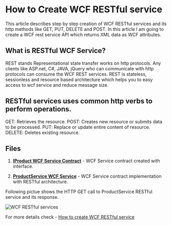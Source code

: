# How to Create WCF RESTful service

This article describes step by step creation of WCF RESTful services and its http methods like GET, PUT, DELETE and POST. In this article I am going to create a WCF rest service API which returns XML data as WCF attributes.

## What is RESTful WCF Service?
REST stands Representational state transfer works on http protocols. Any clients like ASP.net, C#, JAVA, jQuery who can communicate with http protocols can consume the WCF REST services. REST is stateless, sessionless and resource based architecture which helps you to easy access to wcf service and reduce message size.

## RESTful services uses common http verbs to perform operations.
GET: Retrieves the resource.
POST: Creates new resource or submits data to be processed.
PUT: Replace or update entire content of resource.
DELETE: Deletes existing resource.

## Files

1. **[IProduct WCF Service Contract](https://github.com/geeksarray/how-to-create-wcf-restful-services/blob/master/RESTFulWCFService/RESTFulWCFService/IProductService.cs)** - WCF Service contract created with interface.

1. **[ProductService WCF Service](https://github.com/geeksarray/how-to-create-wcf-restful-services/blob/master/RESTFulWCFService/RESTFulWCFService/ProductService.svc.cs)** - WCF Service contract implementation with RESTful architecture.


Following pictue shows the HTTP GET call to ProductService RESTful service and its response.

![WCF RESTful services](http://dotnetmentors.com/Images/WCFRestServiceResult.png)

For more details check - [How to create WCF RESTful service](https://geeksarray.com/blog/how-to-create-wcf-restful-services)
